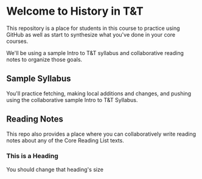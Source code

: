 # Welcome to History in T&T
This repository is a place for students in this course to practice using GitHub as well as start to synthesize what you've done in your core courses. 

We'll be using a sample Intro to T&T syllabus and collaborative reading notes to organize those goals.

## Sample Syllabus
You'll practice fetching, making local additions and changes, and pushing using the collaborative sample Intro to T&T Syllabus.

## Reading Notes
This repo also provides a place where you can collaboratively write reading notes about any of the Core Reading List texts.

### This is a Heading
You should change that heading's size
